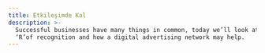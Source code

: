 ```yaml
---
title: Etkileşimde Kal
description: >-
  Successful businesses have many things in common, today we’ll look at the big
  ‘R’of recognition and how a digital advertising network may help.
---
```


